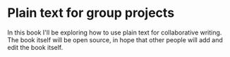 # Plain text for group projects

In this book I'll be exploring how to use plain text for collaborative writing. The book itself will be open source, in hope that other people will add and edit the book itself.
